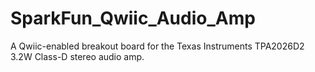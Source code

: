 # SparkFun_Qwiic_Audio_Amp
A Qwiic-enabled breakout board for the Texas Instruments TPA2026D2 3.2W Class-D stereo audio amp.
